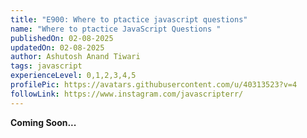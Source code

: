 ```yaml
---
title: "E900: Where to ptactice javascript questions"
name: "Where to ptactice JavaScript Questions "
publishedOn: 02-08-2025
updatedOn: 02-08-2025
author: Ashutosh Anand Tiwari
tags: javascript
experienceLevel: 0,1,2,3,4,5
profilePic: https://avatars.githubusercontent.com/u/40313523?v=4
followLink: https://www.instagram.com/javascripterr/
---
```

**Coming Soon...**
